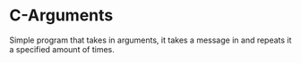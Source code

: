 # C-Arguments
Simple program that takes in arguments, it takes a message in and repeats it a specified amount of times.
